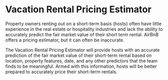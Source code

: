 # Vacation Rental Pricing Estimator

Property owners renting out on a short-term basis (hosts) often have little experience in the real estate or hospitality industries and lack the ability to accurately predict the fair market value of their short term rental.  AirBnB offers a pricing estimator, but it can often be inaccurate.

The Vacation Rental Pricing Estimator will provide hosts with an accurate prediction of the fair market value of their short-term rental based on location, property features, date, and any other predictors that the team finds to be meaningful.  Armed with this information, hosts will be better prepared to accurately price their short-term rentals.
